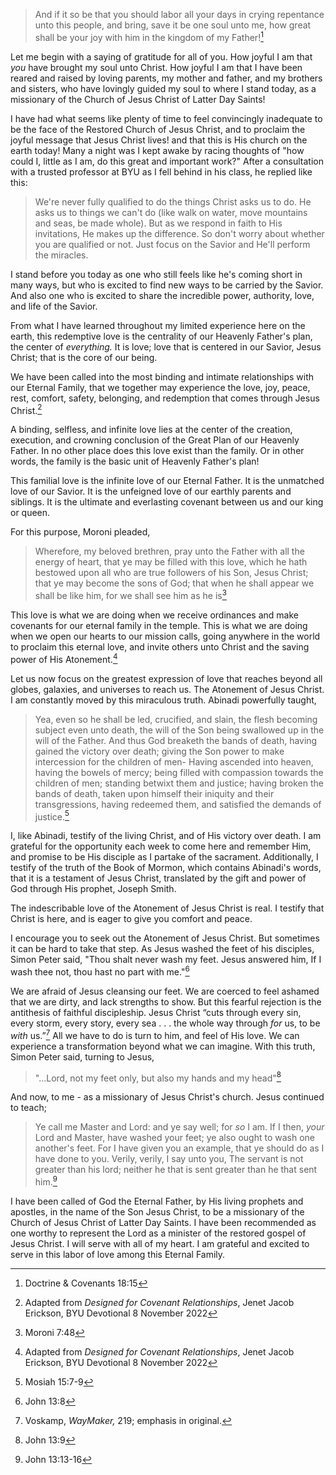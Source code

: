 > And if it so be that you should labor all your days in crying repentance unto this people, and bring, save it be one soul unto me, how great shall be your joy with him in the kingdom of my Father![^1]

Let me begin with a saying of gratitude for all of you. How joyful I am that *you* have brought my soul unto Christ. How joyful I am that I have been reared and raised by loving parents, my mother and father, and my brothers and sisters, who have lovingly guided my soul to where I stand today, as a missionary of the Church of Jesus Christ of Latter Day Saints!

I have had what seems like plenty of time to feel convincingly inadequate to be the face of the Restored Church of Jesus Christ, and to proclaim the joyful message that Jesus Christ lives! and that this is His church on the earth today! Many a night was I kept awake by racing thoughts of "how could I, little as I am, do this great and important work?" After a consultation with a trusted professor at BYU as I fell behind in his class, he replied like this:

> We're never fully qualified to do the things Christ asks us to do. He asks us to things we can't do (like walk on water, move mountains and seas, be made whole). But as we respond in faith to His invitations, He makes up the difference. So don't worry about whether you are qualified or not. Just focus on the Savior and He'll perform the miracles.

I stand before you today as one who still feels like he's coming short in many ways, but who is excited to find new ways to be carried by the Savior. And also one who is excited to share the incredible power, authority, love, and life of the Savior.

From what I have learned throughout my limited experience here on the earth, this redemptive love is the centrality of our Heavenly Father's plan, the center of *everything.* It is love; love that is centered in our Savior, Jesus Christ; that is the core of our being.

We have been called into the most binding and intimate relationships with our Eternal Family, that we together may experience the love, joy, peace, rest, comfort, safety, belonging, and redemption that comes through Jesus Christ.[^2]

A binding, selfless, and infinite love lies at the center of the creation, execution, and crowning conclusion of the Great Plan of our Heavenly Father. In no other place does this love exist than the family. Or in other words, the family is the basic unit of Heavenly Father's plan!

This familial love is the infinite love of our Eternal Father. It is the unmatched love of our Savior. It is the unfeigned love of our earthly parents and siblings. It is the ultimate and everlasting covenant between us and our king or queen.

For this purpose, Moroni pleaded,

> Wherefore, my beloved brethren, pray unto the Father with all the energy of heart, that ye may be filled with this love, which he hath bestowed upon all who are true followers of his Son, Jesus Christ; that ye may become the sons of God; that when he shall appear we shall be like him, for we shall see him as he is[^3]

This love is what we are doing when we receive ordinances and make covenants for our eternal family in the temple. This is what we are doing when we open our hearts to our mission calls, going anywhere in the world to proclaim this eternal love, and invite others unto Christ and the saving power of His Atonement.[^4]

Let us now focus on the greatest expression of love that reaches beyond all globes, galaxies, and universes to reach us. The Atonement of Jesus Christ. I am constantly moved by this miraculous truth. Abinadi powerfully taught,

> Yea, even so he shall be led, crucified, and slain, the flesh becoming subject even unto death, the will of the Son being swallowed up in the will of the Father.
> And thus God breaketh the bands of death, having gained the victory over death; giving the Son power to make intercession for the children of men-
> Having ascended into heaven, having the bowels of mercy; being filled with compassion towards the children of men; standing betwixt them and justice; having broken the bands of death, taken upon himself their iniquity and their transgressions, having redeemed them, and satisfied the demands of justice.[^5]

I, like Abinadi, testify of the living Christ, and of His victory over death. I am grateful for the opportunity each week to come here and remember Him, and promise to be His disciple as I partake of the sacrament. Additionally, I testify of the truth of the Book of Mormon, which contains Abinadi's words, that it is a testament of Jesus Christ, translated by the gift and power of God through His prophet, Joseph Smith.

The indescribable love of the Atonement of Jesus Christ is real. I testify that Christ is here, and is eager to give you comfort and peace. 

I encourage you to seek out the Atonement of Jesus Christ. But sometimes it can be hard to take that step. As Jesus washed the feet of his disciples, Simon Peter said, "Thou shalt never wash my feet. Jesus answered him, If I wash thee not, thou hast no part with me."[^6]

We are afraid of Jesus cleansing our feet. We are coerced to feel ashamed that we are dirty, and lack strengths to show. But this fearful rejection is the antithesis of faithful discipleship. Jesus Christ “cuts through every sin, every storm, every story, every sea . . . the whole way through _for_ us, to be _with_ us.”[^7] All we have to do is turn to him, and feel of His love. We can experience a transformation beyond what we can imagine. With this truth, Simon Peter said, turning to Jesus,

> "...Lord, not my feet only, but also my hands and my head"[^8]

And now, to me - as a missionary of Jesus Christ's church. Jesus continued to teach;

> Ye call me Master and Lord: and ye say well; for *so* I am.
> If I then, *your* Lord and Master, have washed your feet; ye also ought to wash one another's feet.
> For I have given you an example, that ye should do as I have done to you.
> Verily, verily, I say unto you, The servant is not greater than his lord; neither he that is sent greater than he that sent him.[^9]

I have been called of God the Eternal Father, by His living prophets and apostles, in the name of the Son Jesus Christ, to be a missionary of the Church of Jesus Christ of Latter Day Saints. I have been recommended as one worthy to represent the Lord as a minister of the restored gospel of Jesus Christ. I will serve with all of my heart. I am grateful and excited to serve in this labor of love among this Eternal Family.

[^1]: Doctrine & Covenants 18:15
[^2]: Adapted from *Designed for Covenant Relationships*, Jenet Jacob Erickson, BYU Devotional 8 November 2022
[^3]: Moroni 7:48
[^4]: Adapted from *Designed for Covenant Relationships*, Jenet Jacob Erickson, BYU Devotional 8 November 2022
[^5]: Mosiah 15:7-9
[^6]: John 13:8
[^7]: Voskamp, _WayMaker,_ 219; emphasis in original.
[^8]: John 13:9
[^9]:  John 13:13-16